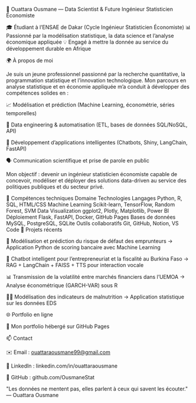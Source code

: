 💼 Ouattara Ousmane — Data Scientist & Future Ingénieur Statisticien Économiste

🎓 Étudiant à l’ENSAE de Dakar (Cycle Ingénieur Statisticien Économiste)
📊 Passionné par la modélisation statistique, la data science et l’analyse économique appliquée
💡 Engagé à mettre la donnée au service du développement durable en Afrique

🌍 À propos de moi

Je suis un jeune professionnel passionné par la recherche quantitative, la programmation statistique et l’innovation technologique.
Mon parcours en analyse statistique et en économie appliquée m’a conduit à développer des compétences solides en :

📈 Modélisation et prédiction (Machine Learning, économétrie, séries temporelles)

🧮 Data engineering & automatisation (ETL, bases de données SQL/NoSQL, API)

🧠 Développement d’applications intelligentes (Chatbots, Shiny, LangChain, FastAPI)

🗣️ Communication scientifique et prise de parole en public

Mon objectif : devenir un ingénieur statisticien économiste capable de concevoir, modéliser et déployer des solutions data-driven au service des politiques publiques et du secteur privé.

🧰 Compétences techniques
Domaine	Technologies
Langages	Python, R, SQL, HTML/CSS
Machine Learning	Scikit-learn, TensorFlow, Random Forest, SVM
Data Visualization	ggplot2, Plotly, Matplotlib, Power BI
Déploiement	Flask, FastAPI, Docker, GitHub Pages
Bases de données	MySQL, PostgreSQL, SQLite
Outils collaboratifs	Git, GitHub, Notion, VS Code
🚀 Projets récents

🏦 Modélisation et prédiction du risque de défaut des emprunteurs
→ Application Python de scoring bancaire avec Machine Learning

💬 Chatbot intelligent pour l’entrepreneuriat et la fiscalité au Burkina Faso
→ RAG + LangChain + FAISS + TTS pour interaction vocale

📊 Transmission de la volatilité entre marchés financiers dans l’UEMOA
→ Analyse économétrique (GARCH-VAR) sous R

👩‍⚕️ Modélisation des indicateurs de malnutrition
→ Application statistique sur les données EDS

🌐 Portfolio en ligne

🔗 Mon portfolio hébergé sur GitHub Pages

📫 Contact

✉️ Email : ouattaraousmane99@gmail.com

💬 LinkedIn : linkedin.com/in/ouattaraousmane

🧠 GitHub : github.com/OusmaneStat

"Les données ne mentent pas, elles parlent à ceux qui savent les écouter." — Ouattara Ousmane
